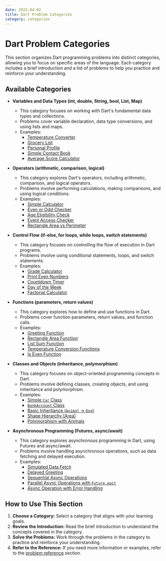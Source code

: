 ```yaml
---
date: 2025-04-02
title: Dart Problem Categories
category: categories
---
```


# Dart Problem Categories

This section organizes Dart programming problems into distinct categories, allowing you to focus on specific areas of the language. Each category includes a brief introduction and a list of problems to help you practice and reinforce your understanding.

## Available Categories

* **Variables and Data Types (int, double, String, bool, List, Map)**
    * This category focuses on working with Dart's fundamental data types and collections.
    * Problems cover variable declaration, data type conversions, and using lists and maps.
    * Examples:
        * [Temperature Converter](problems-all/var-data/temp-convert.md)
        * [Grocery List](problems-all/var-data/grocery-list.md)
        * [Personal Profile](problems-all/var-data/personal-profile.md)
        * [Simple Contact Book](problems-all/var-data/contact-book.md)
        * [Average Score Calculator](problems-all/var-data/avg-calc.md)

* **Operators (arithmetic, comparison, logical)**
    * This category explores Dart's operators, including arithmetic, comparison, and logical operators.
    * Problems involve performing calculations, making comparisons, and using logical conditions.
    * Examples:
        * [Simple Calculator](problems-all/operators/simple-calc.md)
        * [Even or Odd Checker](problems-all/operators/even-odd-check.md)
        * [Age Eligibility Check](problems-all/operators/age-compare.md)
        * [Event Access Checker](problems-all/operators/event-access.md)
        * [Rectangle Area vs Perimeter](problems-all/operators/discount.md)

* **Control Flow (if-else, for loops, while loops, switch statements)**
    * This category focuses on controlling the flow of execution in Dart programs.
    * Problems involve using conditional statements, loops, and switch statements.
    * Examples:
        * [Grade Calculator](problems-all/control_flow/grade-check.md)
        * [Print Even Numbers](problems-all/control_flow/print-even.md)
        * [Countdown Timer](problems-all/control_flow/countdown.md)
        * [Day of the Week](problems-all/control_flow/day-of-week.md)
        * [Factorial Calculator](problems-all/control_flow/factorial.md)

* **Functions (parameters, return values)**
    * This category explores how to define and use functions in Dart.
    * Problems cover function parameters, return values, and function calls.
    * Examples:
        * [Greeting Function](problems-all/functions/problem_functions_01.md)
        * [Rectangle Area Function](problems-all/functions/problem_functions_02.md)
        * [List Sum Function](problems-all/functions/problem_functions_03.md)
        * [Temperature Conversion Functions](problems-all/functions/problem_functions_04.md)
        * [Is Even Function](problems-all/functions/problem_functions_05.md)

* **Classes and Objects (inheritance, polymorphism)**
    * This category focuses on object-oriented programming concepts in Dart.
    * Problems involve defining classes, creating objects, and using inheritance and polymorphism.
    * Examples:
        * [Simple `Car` Class](problems-all/classes_objects/problem_classes_objects_01.md)
        * [`BankAccount` Class](problems-all/classes_objects/problem_classes_objects_02.md)
        * [Basic Inheritance (`Animal` -> `Dog`)](problems-all/classes_objects/problem_classes_objects_03.md)
        * [Shape Hierarchy (Area)](problems-all/classes_objects/problem_classes_objects_04.md)
        * [Polymorphism with Animals](problems-all/classes_objects/problem_classes_objects_05.md)

* **Asynchronous Programming (Futures, async/await)**
    * This category explores asynchronous programming in Dart, using Futures and async/await.
    * Problems involve handling asynchronous operations, such as data fetching and delayed execution.
    * Examples:
        * [Simulated Data Fetch](problems-all/async/problem_async_01.md)
        * [Delayed Greeting](problems-all/async/problem_async_02.md)
        * [Sequential Async Operations](problems-all/async/problem_async_03.md)
        * [Parallel Async Operations with `Future.wait`](problems-all/async/problem_async_04.md)
        * [Async Operation with Error Handling](problems-all/async/problem_async_05.md)

## How to Use This Section

1.  **Choose a Category:** Select a category that aligns with your learning goals.
2.  **Review the Introduction:** Read the brief introduction to understand the concepts covered in the category.
3.  **Solve the Problems:** Work through the problems in the category to practice and reinforce your understanding.
4.  **Refer to the Reference:** If you need more information or examples, refer to the [problem reference](../problems-all/problem_variables_01.md) section.